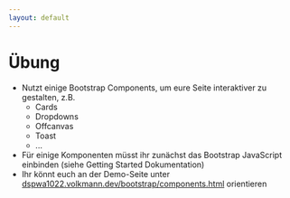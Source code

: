 ```yaml
---
layout: default
---
```


# Übung <SubHeading text="Bootstrap Components"/>

<div class="grid grid-cols-12 gap-6">
<div class="col-span-12">

- Nutzt einige Bootstrap Components, um eure Seite interaktiver zu gestalten, z.B.
  - Cards
  - Dropdowns
  - Offcanvas
  - Toast
  - ...
- Für einige Komponenten müsst ihr zunächst das Bootstrap JavaScript einbinden (siehe Getting Started Dokumentation)
- Ihr könnt euch an der Demo-Seite unter [dspwa1022.volkmann.dev/bootstrap/components.html](https://dspwa1022.volkmann.dev/bootstrap/components.html) orientieren

</div>
</div>

<PageNumber/>

